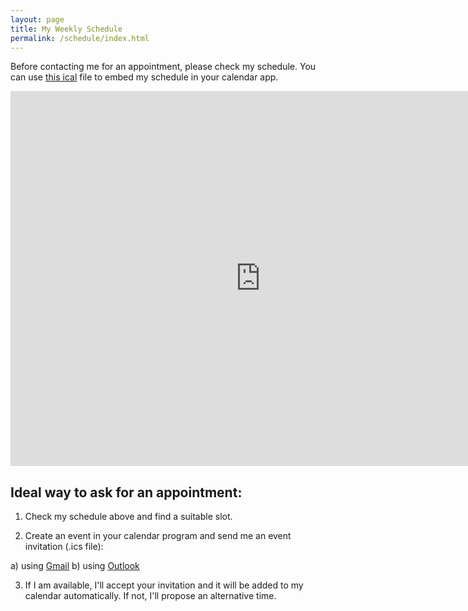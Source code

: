 ```yaml
---
layout: page
title: My Weekly Schedule
permalink: /schedule/index.html
---
```



Before contacting me for an appointment, please check my schedule. You can use [this ical](https://www.google.com/calendar/ical/ozan%40keysan.me/public/basic.ics) file to embed my schedule in your calendar app.

<div class="responsive-iframe-container">

<iframe src="https://www.google.com/calendar/embed?src=ozan%40keysan.me&showTitle=0&showPrint=0&mode=WEEK&height=600&wkst=2&hl=en_GB&bgcolor=%23FFFFFF&ctz=Europe%2FIstanbul" style=" border-width:0 " width="800" height="600" frameborder="0" scrolling="no"></iframe>

</div>

## Ideal way to ask for an appointment:

1. Check my schedule above and find a suitable slot.

2. Create an event in your calendar program and send me an event invitation (.ics file):

a) using [Gmail](https://support.google.com/calendar/answer/37161?hl=en-GB&ctx=tltp&rd=1)
b) using [Outlook](http://smallbusiness.chron.com/send-invitation-outlook-calendar-gmail-account-74988.html)

3. If I am available, I'll accept your invitation and it will be added to my calendar automatically. If not, I'll propose an alternative time.

